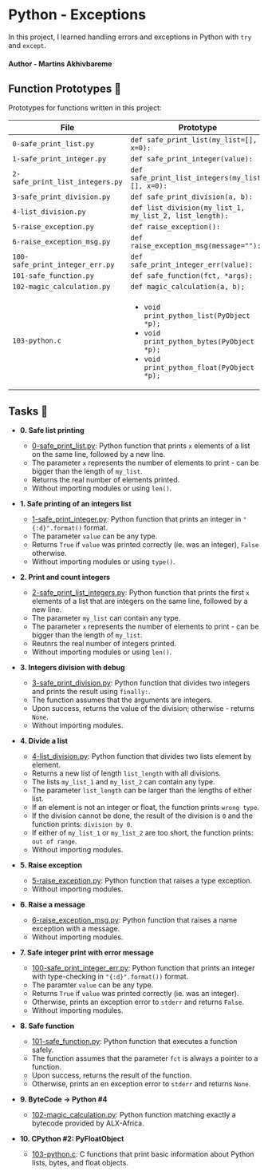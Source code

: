 # Python - Exceptions

In this project, I learned handling errors and exceptions in Python with `try` and `except`.

#### Author - Martins Akhivbareme

## Function Prototypes :floppy_disk:

Prototypes for functions written in this project:

| File                            | Prototype                                                                                                                                                |
| ------------------------------- | -------------------------------------------------------------------------------------------------------------------------------------------------------- |
| `0-safe_print_list.py`          | `def safe_print_list(my_list=[], x=0):`                                                                                                                  |
| `1-safe_print_integer.py`       | `def safe_print_integer(value):`                                                                                                                         |
| `2-safe_print_list_integers.py` | `def safe_print_list_integers(my_list=[], x=0):`                                                                                                         |
| `3-safe_print_division.py`      | `def safe_print_division(a, b):`                                                                                                                         |
| `4-list_division.py`            | `def list_division(my_list_1, my_list_2, list_length):`                                                                                                  |
| `5-raise_exception.py`          | `def raise_exception():`                                                                                                                                 |
| `6-raise_exception_msg.py`      | `def raise_exception_msg(message=""):`                                                                                                                   |
| `100-safe_print_integer_err.py` | `def safe_print_integer_err(value):`                                                                                                                     |
| `101-safe_function.py`          | `def safe_function(fct, *args):`                                                                                                                         |
| `102-magic_calculation.py`      | `def magic_calculation(a, b);`                                                                                                                           |
| `103-python.c`                  | <ul><li>`void print_python_list(PyObject *p);`</li><li>`void print_python_bytes(PyObject *p);`</li><li>`void print_python_float(PyObject *p);`</li></ul> |

## Tasks :page_with_curl:

- **0. Safe list printing**

  - [0-safe_print_list.py](./0-safe_print_list.py): Python function that prints `x` elements of a list on the same line, followed by a new line.
  - The parameter `x` represents the number of elements to print - can be
    bigger than the length of `my_list`.
  - Returns the real number of elements printed.
  - Without importing modules or using `len()`.

- **1. Safe printing of an integers list**

  - [1-safe_print_integer.py](./1-safe_print_integer.py): Python function that prints an integer in `"{:d}".format()` format.
  - The parameter `value` can be any type.
  - Returns `True` if `value` was printed correctly (ie. was an integer), `False` otherwise.
  - Without importing modules or using `type()`.

- **2. Print and count integers**

  - [2-safe_print_list_integers.py](./2-safe_print_list_integers.py): Python function that prints the first `x` elements of a list that are integers on the same line, followed by a new line.
  - The parameter `my_list` can contain any type.
  - The parameter `x` represents the number of elements to print - can be bigger than the length of `my_list`.
  - Reutnrs the real number of integers printed.
  - Without importing modules or using `len()`.

- **3. Integers division with debug**

  - [3-safe_print_division.py](./3-safe_print_division.py): Python function that divides two integers and prints the result using `finally:`.
  - The function assumes that the arguments are integers.
  - Upon success, returns the value of the division; otherwise - returns `None`.
  - Without importing modules.

- **4. Divide a list**

  - [4-list_division.py](./4-list_division.py): Python function that divides two lists element by element.
  - Returns a new list of length `list_length` with all divisions.
  - The lists `my_list_1` and `my_list_2` can contain any type.
  - The parameter `list_length` can be larger than the lengths of either list.
  - If an element is not an integer or float, the function prints `wrong type`.
  - If the division cannot be done, the result of the division is `0` and the function prints: `division by 0`.
  - If either of `my_list_1` or `my_list_2` are too short, the function prints: `out of range`.
  - Without importing modules.

- **5. Raise exception**

  - [5-raise_exception.py](./5-raise_exception.py): Python function that raises a type exception.
  - Without importing modules.

- **6. Raise a message**

  - [6-raise_exception_msg.py](./6-raise_exception_msg.py): Python function that raises a name exception with a message.
  - Without importing modules.

- **7. Safe integer print with error message**

  - [100-safe_print_integer_err.py](./100-safe_print_integer_err.py): Python function that prints an integer with type-checking in `"{:d}".format())` format.
  - The paramter `value` can be any type.
  - Returns `True` if `value` was printed correctly (ie. was an integer).
  - Otherwise, prints an exception error to `stderr` and returns `False`.
  - Without importing modules.

- **8. Safe function**

  - [101-safe_function.py](./101-safe_function.py): Python function that executes a function safely.
  - The function assumes that the parameter `fct` is always a pointer to a function.
  - Upon success, returns the result of the function.
  - Otherwise, prints an en exception error to `stderr` and returns `None`.

- **9. ByteCode -> Python #4**

  - [102-magic_calculation.py](./102-magic_calculation.py): Python function matching exactly a bytecode provided by ALX-Africa.

- **10. CPython #2: PyFloatObject**
  - [103-python.c](./103-python.c): C functions that print basic information about Python lists, bytes, and float objects.

